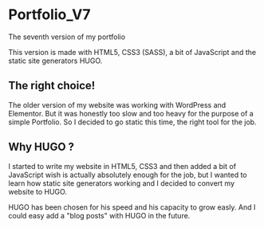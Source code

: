 # Portfolio_V7
The seventh version of my portfolio

This version is made with HTML5, CSS3 (SASS), a bit of JavaScript and the static site generators HUGO.


## The right choice!
The older version of my website was working with WordPress and Elementor. But it was honestly too slow 
and too heavy for the purpose of a simple Portfolio. So I decided to go static this time, the right tool 
for the job.

## Why HUGO ?
I started to write my website in HTML5, CSS3 and then added a bit of JavaScript wish is actually absolutely 
enough for the job, but I wanted to learn how static site generators working and I decided to convert my website
to HUGO.

HUGO has been chosen for his speed and his capacity to grow easly. And I could easy add a "blog posts" with
HUGO in the future.
